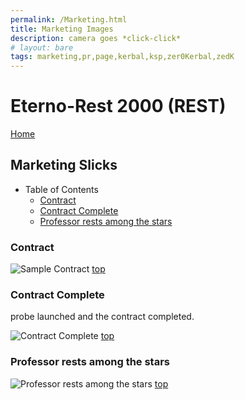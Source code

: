 ```yaml
---
permalink: /Marketing.html
title: Marketing Images
description: camera goes *click-click*
# layout: bare
tags: marketing,pr,page,kerbal,ksp,zer0Kerbal,zedK
---
```


<!-- Marketing.md v1.0.1.0
Eterno-Rest 2000 (REST)
created: 13 Apr 2022
updated: 15 May 2022

based upon work by LisiasT -->

<script src="https://kit.fontawesome.com/0ea5493613.js" crossorigin="anonymous"></script>
<i class="fa-solid fa-user-astronaut fa-beat-fade fa-3x" style="--fa-beat-fade-opacity: 0.1; --fa-beat-fade-scale: 1.25;color: #BADA55" ></i>

# Eterno-Rest 2000 (REST)

[Home](./index.md)

## Marketing Slicks

* Table of Contents
  * [Contract](#contract)
  * [Contract Complete](#contract-complete)
  * [Professor rests among the stars](#professor-rests-among-the-stars)

### Contract

![Sample Contract][IMG:contract:01]
[top](#table-of-contents)

### Contract Complete

probe launched and the contract completed.

![Contract Complete][IMG:contract:02]
[top](#table-of-contents)

### Professor rests among the stars

![Professor rests among the stars][IMG:contract:03]
[top](#table-of-contents)

[IMG:contract:01]: https://raw.githubusercontent.com/zer0Kerbal/EternoRest2000/master/docs/Contracts/CONTRACT-01.png "Sample Contract"
[IMG:contract:02]: https://raw.githubusercontent.com/zer0Kerbal/EternoRest2000/master/docs/Contracts/CONTRACT-02.png "Contract Complete"
[IMG:contract:03]: https://raw.githubusercontent.com/zer0Kerbal/EternoRest2000/master/docs/Contracts/CONTRACT-03.png "Professor rests among the stars"

<!-- this file CC BY-ND 4.0 by zer0Kerbal -->

